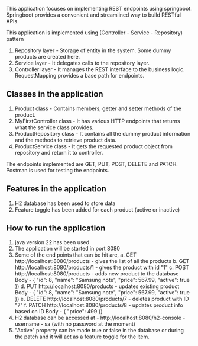 This application focuses on implementing REST endpoints using springboot. Springboot provides a 
convenient and streamlined way to build RESTful APIs.

This application is implemented using (Controller - Service - Repository) pattern

1. Repository layer - Storage of entity in the system. Some dummy products are created here.
2. Service layer - It delegates calls to the repository layer.
3. Controller layer - It manages the REST interface to the business logic. RequestMapping provides a base path for endpoints.

Classes in the application
-----------------------------
1. Product class - Contains members, getter and setter methods of the product.
2. MyFirstController class - It has various HTTP endpoints that returns what the service class provides.
3. ProductRepository class - It contains all the dummy product information and the methods to retrieve product data.
4. ProductService class - It gets the requested product object from repository and return it to controller.

The endpoints implemented are GET, PUT, POST, DELETE and PATCH. Postman is used for testing the endpoints.

Features in the application
------------------------------
1. H2 database has been used to store data
2. Feature toggle has been added for each product (active or inactive)

How to run the application
------------------------------
1. java version 22 has been used
2. The application will be started in port 8080
3. Some of the end points that can be hit are,
   a. GET http://localhost:8080/products - gives the list of all the products
   b. GET http://localhost:8080/products/1 - gives the product with id "1"
   c. POST http://localhost:8080/products - adds new product to the database 
      Body - {
        "id": 8,
        "name": "Samsung note",
        "price": 567.99,
        "active": true
      })
   d. PUT http://localhost:8080/products - updates existing product
      Body - {
       "id": 8,
       "name": "Samsung note",
       "price": 567.99,
       "active": true
      })
   e. DELETE http://localhost:8080/products/7 - deletes product with ID "7"
   f. PATCH http://localhost:8080/products/8 - updates product info based on ID
      Body - {
       "price": 499
      })
5. H2 database can be accessed at - http://localhost:8080/h2-console - username - sa (with no password at the moment)
6. "Active" property can be made true or false in the database or during the patch and it will act as a feature toggle for the item.
